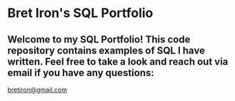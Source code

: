 # Bret Iron's SQL Portfolio

## Welcome to my SQL Portfolio! This code repository contains examples of SQL I have written. Feel free to take a look and reach out via email if you have any questions:
bretiron@gmail.com
